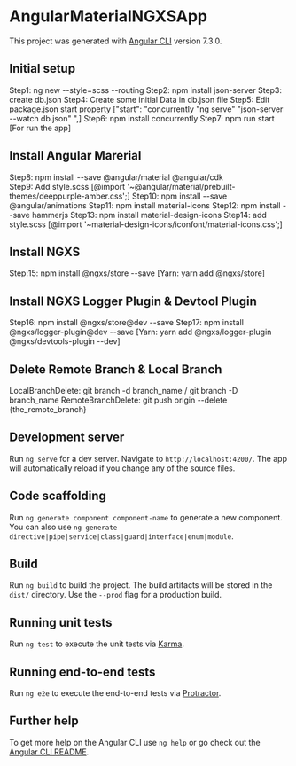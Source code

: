 
# AngularMaterialNGXSApp

This project was generated with [Angular CLI](https://github.com/angular/angular-cli) version 7.3.0.

## Initial setup
Step1: ng new <App-name> --style=scss --routing
Step2: npm install json-server
Step3: create db.json
Step4: Create some initial Data in db.json file
Step5: Edit package.json start property ["start": "concurrently \"ng serve\" \"json-server --watch db.json\" ",]
Step6: npm install concurrently
Step7: npm run start [For run the app]

## Install Angular Marerial
Step8: npm install --save @angular/material @angular/cdk  
Step9: Add style.scss [@import '~@angular/material/prebuilt-themes/deeppurple-amber.css';]
Step10: npm install --save @angular/animations
Step11: npm install material-icons
Step12: npm install --save hammerjs
Step13: npm install material-design-icons
Step14: add style.scss [@import '~material-design-icons/iconfont/material-icons.css';]

## Install NGXS
Step:15: npm install @ngxs/store --save  [Yarn: yarn add @ngxs/store]

## Install NGXS Logger Plugin & Devtool Plugin
Step16: npm install @ngxs/store@dev --save
Step17: npm install @ngxs/logger-plugin@dev --save [Yarn: yarn add @ngxs/logger-plugin @ngxs/devtools-plugin --dev]

## Delete Remote Branch & Local Branch
LocalBranchDelete:  git branch -d branch_name / git branch -D branch_name
RemoteBranchDelete: git push origin --delete {the_remote_branch}


## Development server

Run `ng serve` for a dev server. Navigate to `http://localhost:4200/`. The app will automatically reload if you change any of the source files.

## Code scaffolding

Run `ng generate component component-name` to generate a new component. You can also use `ng generate directive|pipe|service|class|guard|interface|enum|module`.

## Build

Run `ng build` to build the project. The build artifacts will be stored in the `dist/` directory. Use the `--prod` flag for a production build.

## Running unit tests

Run `ng test` to execute the unit tests via [Karma](https://karma-runner.github.io).

## Running end-to-end tests

Run `ng e2e` to execute the end-to-end tests via [Protractor](http://www.protractortest.org/).

## Further help

To get more help on the Angular CLI use `ng help` or go check out the [Angular CLI README](https://github.com/angular/angular-cli/blob/master/README.md).
